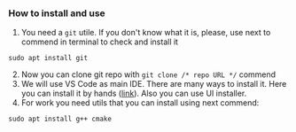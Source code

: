 ### How to install and use
1. You need a `git` utile. If you don't know what it is, please, use next to commend in terminal to check and install it
```
sudo apt install git
```
2. Now you can clone git repo with `git clone /* repo URL */` commend
3. We will use VS Code as main IDE. There are many ways to install it. Here you can install it by hands ([link](https://code.visualstudio.com/)). Also you can use UI installer.
4. For work you need utils that you can install using next commend:
```
sudo apt install g++ cmake
```
